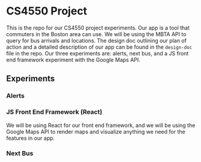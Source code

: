 # CS4550 Project
This is the repo for our CS4550 project experiments. Our app is a tool that commuters in the Boston area can use. We will be using the MBTA API to query for bus arrivals and locations. The design doc outlining our plan of action and a detailed description of our app can be found in the `design-doc` file in the repo. Our three experiments are: alerts, next bus, and a JS front end framework experiment with the Google Maps API. 

## Experiments

### Alerts

### JS Front End Framework (React)
We will be using React for our front end framework, and we will be using the Google Maps API to render maps and visualize anything we need for the features in our app. 

### Next Bus